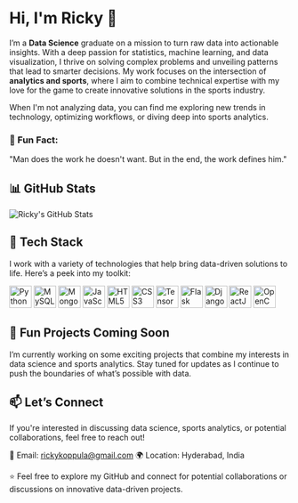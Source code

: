 # Hi, I'm Ricky 👋

I’m a **Data Science** graduate on a mission to turn raw data into actionable insights. With a deep passion for statistics, machine learning, and data visualization, I thrive on solving complex problems and unveiling patterns that lead to smarter decisions. My work focuses on the intersection of **analytics and sports**, where I aim to combine technical expertise with my love for the game to create innovative solutions in the sports industry.

When I'm not analyzing data, you can find me exploring new trends in technology, optimizing workflows, or diving deep into sports analytics.

### 🌟 Fun Fact:
"Man does the work he doesn't want. But in the end, the work defines him."



## 📊 GitHub Stats

![Ricky's GitHub Stats](https://github-readme-stats.vercel.app/api?username=your-github-username&show_icons=true&theme=dark)

## 🔧 Tech Stack
I work with a variety of technologies that help bring data-driven solutions to life. Here’s a peek into my toolkit:
<p align="left">
  <img src="https://cdn.jsdelivr.net/npm/devicons@2.2.0/devicon.min.css/python/python-original-light.svg" alt="Python" width="40" height="40"/>
  <img src="https://cdn.jsdelivr.net/npm/devicons@2.2.0/devicon.min.css/mysql/mysql-original-wordmark-light.svg" alt="MySQL" width="40" height="40"/>
  <img src="https://cdn.jsdelivr.net/npm/devicons@2.2.0/devicon.min.css/mongodb/mongodb-original-wordmark-light.svg" alt="MongoDB" width="40" height="40"/>
  <img src="https://cdn.jsdelivr.net/npm/devicons@2.2.0/devicon.min.css/javascript/javascript-original-light.svg" alt="JavaScript" width="40" height="40"/>
  <img src="https://cdn.jsdelivr.net/npm/devicons@2.2.0/devicon.min.css/html5/html5-original-light.svg" alt="HTML5" width="40" height="40"/>
  <img src="https://cdn.jsdelivr.net/npm/devicons@2.2.0/devicon.min.css/css3/css3-original-light.svg" alt="CSS3" width="40" height="40"/>
  <img src="https://cdn.jsdelivr.net/npm/devicons@2.2.0/devicon.min.css/tensorflow/tensorflow-original-light.svg" alt="TensorFlow" width="40" height="40"/>
  <img src="https://cdn.jsdelivr.net/npm/devicons@2.2.0/devicon.min.css/flask/flask-original-wordmark-light.svg" alt="Flask" width="40" height="40"/>
  <img src="https://cdn.jsdelivr.net/npm/devicons@2.2.0/devicon.min.css/django/django-plain-light.svg" alt="Django" width="40" height="40"/>
  <img src="https://cdn.jsdelivr.net/npm/devicons@2.2.0/devicon.min.css/react/react-original-light.svg" alt="ReactJS" width="40" height="40"/>
  <img src="https://cdn.jsdelivr.net/npm/devicons@2.2.0/devicon.min.css/opencv/opencv-original-light.svg" alt="OpenCV" width="40" height="40"/>
</p>

## 🚀 Fun Projects Coming Soon
I’m currently working on some exciting projects that combine my interests in data science and sports analytics. Stay tuned for updates as I continue to push the boundaries of what’s possible with data.

## 📫 Let’s Connect
If you're interested in discussing data science, sports analytics, or potential collaborations, feel free to reach out!

📧 Email: rickykoppula@gmail.com
🌍 Location: Hyderabad, India

⭐️ Feel free to explore my GitHub and connect for potential collaborations or discussions on innovative data-driven projects.
